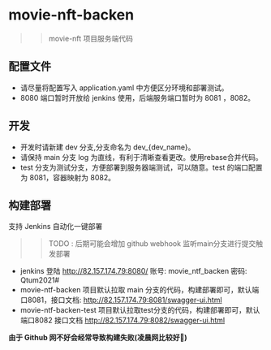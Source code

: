 # movie-nft-backen

>> movie-nft 项目服务端代码

## 配置文件
- 请尽量将配置写入 application.yaml 中方便区分环境和部署测试。
- 8080 端口暂时开放给 jenkins 使用，后端服务端口暂时为 8081 ，8082。

## 开发
- 开发时请新建 dev 分支,分支命名为 dev_{dev_name}。
- 请保持 main 分支 log 为直线，有利于清晰查看更改。使用rebase合并代码。
- test 分支为测试分支，方便部署到服务器端测试，可以随意。test 的端口配置为 8081，容器映射为 8082。

## 构建部署
支持 Jenkins 自动化一键部署     
>> TODO : 后期可能会增加 github webhook 监听main分支进行提交触发部署
- jenkins 登陆 http://82.157.174.79:8080/  账号: movie_ntf_backen 密码: Qtum2021#
- movie-ntf-backen 项目默认拉取 main 分支的代码，构建部署即可，默认端口8081，接口文档: http://82.157.174.79:8081/swagger-ui.html
- movie-ntf-backen-test 项目默认拉取test分支的代码，构建部署即可，默认端口8082 接口文档 http://82.157.174.79:8082/swagger-ui.html

****由于 Github 网不好会经常导致构建失败(凌晨网比较好🐶)****
